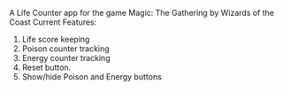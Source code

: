 A Life Counter app for the game Magic: The Gathering by Wizards of the Coast
Current Features:
1. Life score keeping 
2. Poison counter tracking
3. Energy counter tracking
4. Reset button. 
5. Show/hide Poison and Energy buttons
